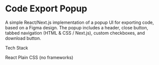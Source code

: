 # Code Export Popup



A simple React/Next.js implementation of a popup UI for exporting code, based on a Figma design.
The popup includes a header, close button, tabbed navigation (HTML & CSS / Next.js), custom checkboxes, and download button.

Tech Stack

React 
Plain CSS (no frameworks)


